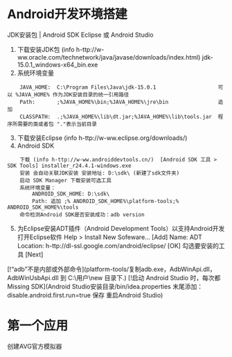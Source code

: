 # Android开发环境搭建

JDK安装包 | Android SDK
Eclipse 或 Android Studio



1. 下载安装JDK包 (info h-ttp://w-ww.oracle.com/technetwork/java/javase/downloads/index.html) jdk-15.0.1_windows-x64_bin.exe  
2. 系统环境变量 
```
    JAVA_HOME:  C:\Program Files\Java\jdk-15.0.1                    可以 %JAVA_HOME% 作为JDK安装目录的统一引用路径
    Path:       ;%JAVA_HOME%\bin;%JAVA_HOME%\jre\bin                追加 
    CLASSPATH:  .;%JAVA_HOME%\lib\dt.jar;%JAVA_HOME%\lib\tools.jar  程序所需要的类或者包 "."表示当前目录
```
3. 下载安装Eclipse (info h-ttp://w-ww.eclipse.org/downloads/)
4. Android SDK  
```
    下载 (info h-ttp://w-ww.androiddevtools.cn/)  [Android SDK 工具 > SDK Tools] installer_r24.4.1-windows.exe
    安装 会自动关联JDK安装 安装地址: D:\sdk\ (新建了sdk文件夹)
    启动 SDK Manager 下载安装可选工具
    系统环境变量：
        ANDROID_SDK_HOME: D:\sdk\
        Path: 追加 ;% ANDROID_SDK_HOME%\platform-tools;% ANDROID_SDK_HOME%\tools
    命令检测Android SDK是否安装成功：adb version
```       
    
5. 为Eclipse安装ADT插件（Android Development Tools）以支持Android开发
    打开Eclipse软件
    Help > Install New Sofeware...
    [Add]  Name: ADT  Location: h-ttp://dl-ssl.google.com/android/eclipse/  [OK]
    勾选要安装的工具 [Next]

[!“adb”不是内部或外部命令](platform-tools/复制adb.exe，AdbWinApi.dll，AdbWinUsbApi.dll 到 C:\用户\new 目录下.)
[!启动 Android Studio 时，每次都 Missing SDK](Android Studio安装目录/bin/idea.properties 末尾添加： disable.android.first.run=true 保存 重启Android Studio) 

# 第一个应用
创建AVG官方模拟器